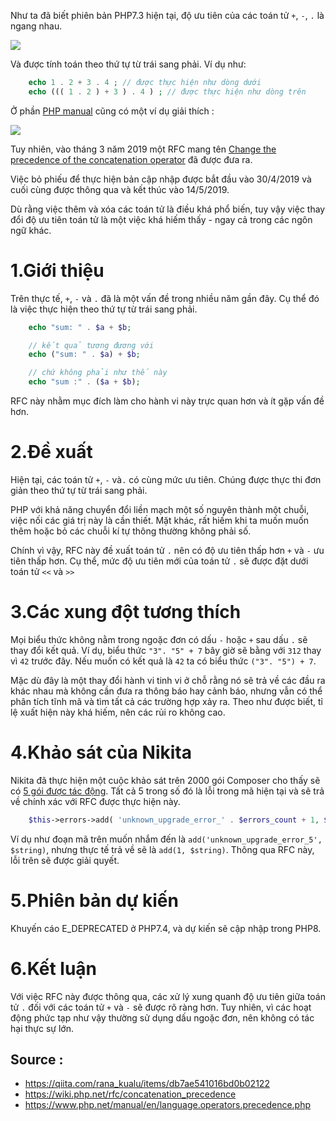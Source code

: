 Như ta đã biết phiên bản PHP7.3 hiện tại, độ ưu tiên của các toán tử `+`, `-`, `.` là ngang nhau.

![](https://images.viblo.asia/c7b15733-c7f2-4860-96e6-71590b7ff0a1.png)

Và được tính toán theo thứ tự từ trái sang phải. Ví dụ như:
```PHP
    echo 1 . 2 + 3 . 4 ; // được thực hiện như dòng dưới
    echo ((( 1 . 2 ) + 3 ) . 4 ) ; // được thực hiện như dòng trên
```

Ở phần [PHP manual](https://www.php.net/manual/en/language.operators.precedence.php) cũng có một ví dụ giải thích :

![](https://images.viblo.asia/9eb1dff8-3f9f-45ea-bdca-f9e571e4262b.png)

Tuy nhiên, vào tháng 3 năm 2019 một RFC mang tên [Change the precedence of the concatenation operator](https://wiki.php.net/rfc/concatenation_precedence) đã được đưa ra.

Việc bỏ phiếu để thực hiện bản cập nhập được bắt đầu vào 30/4/2019 và cuối cùng được thông qua và kết thúc vào 14/5/2019.

Dù rằng việc thêm và xóa các toán tử là điều khá phổ biến, tuy vậy việc thay đổi độ ưu tiên toán tử là một việc khá hiếm thấy - ngay cả trong các ngôn ngữ khác.
# 1.Giới thiệu
Trên thực tế, `+`, `-` và `.` đã là một vấn đề trong nhiều năm gần đây. Cụ thể đó là việc thực hiện theo thứ tự từ trái sang phải.
```PHP
    echo "sum: " . $a + $b;

    // kết quả tương đương với
    echo ("sum: " . $a) + $b;

    // chứ không phải như thế này
    echo "sum :" . ($a + $b);
```
RFC này nhằm mục đích làm cho hành vi này trực quan hơn và ít gặp vấn đề hơn.
# 2.Đề xuất
Hiện tại, các toán tử `+`, `-` và`.` có cùng mức ưu tiên. Chúng được thực thi đơn giản theo thứ tự từ trái sang phải.

PHP với khả năng chuyển đổi liền mạch một số nguyên thành một chuỗi, việc nối các giá trị này là cần thiết. Mặt khác, rất hiếm khi ta muốn muốn thêm hoặc bỏ các chuỗi kí tự thông thường không phải số.

Chính vì vậy, RFC này đề xuất toán tử `.` nên có độ ưu tiên thấp hơn `+` và `-` ưu tiên thấp hơn. Cụ thể, mức độ ưu tiên mới của toán tử `.` sẽ được đặt dưới toán tử `<<` và `>>`
# 3.Các xung đột tương thích
Mọi biểu thức không nằm trong ngoặc đơn có dấu `-` hoặc `+` sau dấu `.` sẽ thay đổi kết quả. Ví dụ, biểu thức `"3". "5" + 7` bây giờ sẽ bằng với `312` thay vì `42` trước đây. Nếu muốn có kết quả là `42` ta có biểu thức `("3". "5") + 7`.

Mặc dù đây là một thay đổi hành vi tinh vi ở chỗ rằng nó sẽ trả về các đầu ra khác nhau mà không cần đưa ra thông báo hay cảnh báo, nhưng vẫn có thể phân tích tĩnh mã và tìm tất cả các trường hợp xảy ra. Theo như được biết, tỉ lệ xuất hiện này khá hiếm, nên các rủi ro không cao.
# 4.Khảo sát của Nikita
Nikita đã thực hiện một cuộc khảo sát trên 2000 gói Composer cho thấy sẽ có [5 gói được tác động](https://gist.github.com/nikic/a4df3e8e18c7955c2c21cf6cdb4cbfaa).
Tất cả 5 trong số đó là lỗi trong mã hiện tại và sẽ trả về chính xác với RFC được thực hiện này.
```PHP
    $this->errors->add( 'unknown_upgrade_error_' . $errors_count + 1, $string );
```
Ví dụ như đoạn mã trên muốn nhắm đến là `add('unknown_upgrade_error_5', $string)`, nhưng thực tế trả về sẽ là `add(1, $string)`.
Thông qua RFC này, lỗi trên sẽ được giải quyết.
# 5.Phiên bản dự kiến
Khuyến cáo E_DEPRECATED ở PHP7.4, và dự kiến sẽ cập nhập trong PHP8.
# 6.Kết luận
Với việc RFC này được thông qua, các xử lý xung quanh độ ưu tiên giữa toán tử `.` đối với các toán tử `+` và `-` sẽ được rõ ràng hơn.
Tuy nhiên, vì các hoạt động phức tạp như vậy thường sử dụng dấu ngoặc đơn, nên không có tác hại thực sự lớn.
## Source :
   - https://qiita.com/rana_kualu/items/db7ae541016bd0b02122
   - https://wiki.php.net/rfc/concatenation_precedence
   - https://www.php.net/manual/en/language.operators.precedence.php